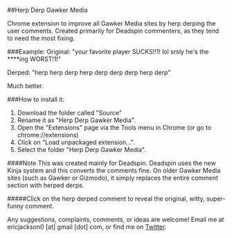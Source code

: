 ##Herp Derp Gawker Media

Chrome extension to improve all Gawker Media sites by herp derping the user comments. Created primarily for Deadspin commenters, as they tend to need the most fixing.

###Example:
Original:	"your favorite player SUCKS!!1! lol srsly he's the ****ing WORST!1!"

Derped:		"herp herp derp herp derp derp derp herp derp"

Much better.

###How to install it:
1. Download the folder called "Source"
2. Rename it as "Herp Derp Gawker Media".
3. Open the "Extensions" page via the Tools menu in Chrome (or go to chrome://extensions)
4. Click on "Load unpackaged extension...".
5. Select the folder "Herp Derp Gawker Media".

####Note
This was created mainly for Deadspin. Deadspin uses the new Kinja system and this converts the comments fine.
On older Gawker Media sites (such as Gawker or Gizmodo), it simply replaces the entire comment section with herped derps.

#####Click on the herp derped comment to reveal the original, witty, super-funny comment.

Any suggestions, complaints, comments, or ideas are welcome! Email me at ericjackson0 [at] gmail [dot] com, or find me
on [Twitter](https://twitter.com/ericjackson0).